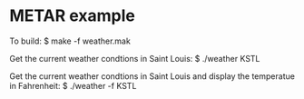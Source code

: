 # METAR example

To build:
$ make -f weather.mak

Get the current weather condtions in Saint Louis:
$ ./weather KSTL

Get the current weather condtions in Saint Louis and display the temperatue in Fahrenheit:
$ ./weather -f KSTL
